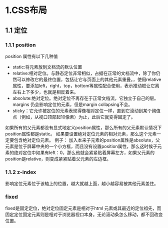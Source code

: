 # 1.CSS布局
## 1.1 定位
### 1.1.1 position
position 属性有以下几种值
- static:将元素放到文档流的默认位置
- relative:相对定位。与静态定位非常相似，占据在正常的文档流中，除了你仍然可以修改它的最终位置，包括让它与页面上的其他元素重叠。，使用relative属性，要添加left，right，top，bottom等属性配合使用，表示推动框让它离左右上下多少，也就是相反着来。
- absolute:绝对定位。绝对定位不再存在于正常文档流，它独立于自己的层。margins 仍会影响定位的元素，但是margin collapsing不会。
- sticky：它允许被定位的元素表现得像相对定位一样，直到它滚动到某个阈值点（例如，从视口顶部起10像素）为止，此后它就变得固定了。

如果所有的父元素都没有显式地定义position属性，那么所有的父元素默认情况下position属性都是static。
如果要设置绝对定位元素的相对元素，那么这个元素一定要包含绝对定位元素。
例子：
加入本来子元素的position属性是absolute，父元素是位于屏幕中央的一个小方框，而且没有设置position属性，那么这时候子元素的绝对定位中如果有left：0，那么他就会紧紧贴着屏幕左方，如果父元素的position是relative，则变成紧紧贴着父元素的左边框。

### 1.1.2 z-index
影响定位元素位于该轴上的位置，越大就越上面，越小越容易被其他元素盖住。

### fixed
fixed是固定定位，绝对定位固定元素是相对于html 元素或其最近的定位祖先，而固定定位固定元素则是相对于浏览器视口本身。无论滚动条怎么移动，都不回改变位置。
